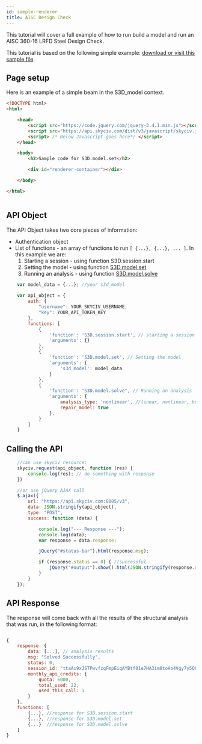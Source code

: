 ```yaml
---
id: sample-renderer
title: AISC Design Check
---
```


This tutorial will cover a full example of how to run build a model and run an AISC 360-16 LRFD Steel Design Check.

This tutorial is based on the following simple example: <a href="/api-v3-docs/html/aisc-check.html">download or visit this sample file</a>.


## Page setup

Here is an example of a simple beam in the S3D_model context.

```html
<!DOCTYPE html>
<html>

    <head>
        <script src="https://code.jquery.com/jquery-3.4.1.min.js"></script>
        <script src="https://api.skyciv.com/dist/v3/javascript/skyciv.js"></script>   
        <script> /* Below Javascript goes here*/ </script> 
    </head>

    <body> 
        <h2>Sample code for S3D.model.set</h2>

        <div id="renderer-container"></div>

    </body>

</html>

```

```js


```


## API Object

The API Object takes two core pieces of information:
* Authentication object
* List of functions - an array of functions to run `[ {...}, {...}, ... ]`. In this example we are:
    1. Starting a session - using function S3D.session.start
    2. Setting the model  - using function [S3D.model.set](docs-S3D.model.md#s3dmodelset) 
    3. Running an analysis - using function [S3D.model.solve](docs-S3D.model.md#s3dmodelsolve) 

```js
    var model_data = {...}; //your s3d_model
   
    var api_object = {
        auth: {
            "username": YOUR_SKYCIV_USERNAME,
            "key": YOUR_API_TOKEN_KEY
        },
        functions: [
            {
                'function': 'S3D.session.start', // starting a session
                'arguments': {}
            },
            {
                'function': 'S3D.model.set', // Setting the model
                'arguments': {
                    's3d_model': model_data
                }
            },
			{
				'function': "S3D.model.solve", // Running an analysis
				'arguments': {
					analysis_type: 'nonlinear', //linear, nonlinear, buckling
					repair_model: true
				},
			}
        ]
    }
```


## Calling the API


```js
	//can use skyciv resource:
	skyciv.request(api_object, function (res) {
		console.log(res); // do something with response
	})

    //or use jQuery AJAX call
	$.ajax({
		url: "https://api.skyciv.com:8085/v3",
		data: JSON.stringify(api_object),
		type: "POST",
		success: function (data) {

			console.log("--- Response ---");
			console.log(data);
			var response = data.response;

			jQuery("#status-bar").html(response.msg);

			if (response.status == 0) { //successful
      	        jQuery("#output").show().html(JSON.stringify(response.data));
			}
        }
    });
```


## API Response

The response will come back with all the results of the structural analysis that was run, in the following format:
```js

{
    response: {
        data: [...], // analysis results
        msg: "Solved Successfully",
        status: 0,
        session_id: "ttaAi9xJSTPwvfzqFmpEiqAYBtf01e7HA3im8toHo4Vgy7y5Q6EgnBU5fk9yrfMC",
		monthly_api_credits: {
			quota: 6000,
			total_used: 22,
			used_this_call: 1
		}
    },
    functions: [
        {...}, //response for S3D.session.start
        {...}, //response for S3D.model.set
        {...}  //response for S3D.model.solve
    ]
}


```